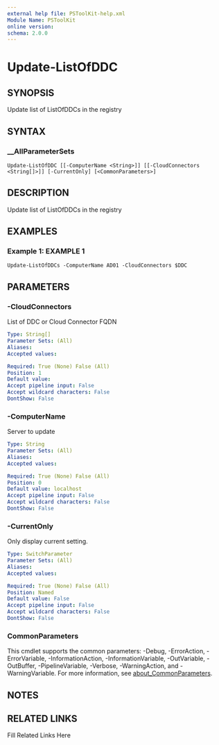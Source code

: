 ```yaml
---
external help file: PSToolKit-help.xml
Module Name: PSToolKit
online version: 
schema: 2.0.0
---
```


# Update-ListOfDDC

## SYNOPSIS

Update list of ListOfDDCs in the registry

## SYNTAX

### __AllParameterSets

```
Update-ListOfDDC [[-ComputerName <String>]] [[-CloudConnectors <String[]>]] [-CurrentOnly] [<CommonParameters>]
```

## DESCRIPTION

Update list of ListOfDDCs in the registry


## EXAMPLES

### Example 1: EXAMPLE 1

```
Update-ListOfDDCs -ComputerName AD01 -CloudConnectors $DDC
```








## PARAMETERS

### -CloudConnectors

List of DDC or Cloud Connector FQDN

```yaml
Type: String[]
Parameter Sets: (All)
Aliases: 
Accepted values: 

Required: True (None) False (All)
Position: 1
Default value: 
Accept pipeline input: False
Accept wildcard characters: False
DontShow: False
```

### -ComputerName

Server to update

```yaml
Type: String
Parameter Sets: (All)
Aliases: 
Accepted values: 

Required: True (None) False (All)
Position: 0
Default value: localhost
Accept pipeline input: False
Accept wildcard characters: False
DontShow: False
```

### -CurrentOnly

Only display current setting.

```yaml
Type: SwitchParameter
Parameter Sets: (All)
Aliases: 
Accepted values: 

Required: True (None) False (All)
Position: Named
Default value: False
Accept pipeline input: False
Accept wildcard characters: False
DontShow: False
```


### CommonParameters

This cmdlet supports the common parameters: -Debug, -ErrorAction, -ErrorVariable, -InformationAction, -InformationVariable, -OutVariable, -OutBuffer, -PipelineVariable, -Verbose, -WarningAction, and -WarningVariable. For more information, see [about_CommonParameters](http://go.microsoft.com/fwlink/?LinkID=113216).

## NOTES



## RELATED LINKS

Fill Related Links Here

